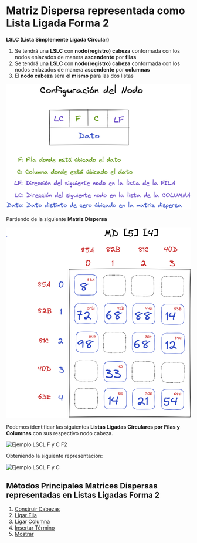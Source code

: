 # Matriz Dispersa representada como Lista Ligada Forma 2

**LSLC (Lista Simplemente Ligada Circular)**

1. Se tendrá una **LSLC** con **nodo(registro) cabeza** conformada con los nodos enlazados de manera **ascendente** por **filas**
1. Se tendrá una **LSLC** con **nodo(registro) cabeza** conformada con los nodos enlazados de manera **ascendente** por **columnas**
3. El **nodo cabeza** sera **el mismo** para las dos listas


![Configuración del Nodo F2](../../assets/matrices_dispersas/dispersas_7.png)

Partiendo de la siguiente **Matriz Dispersa**

![Ejemplo Matriz Dispersa 2](../../assets/matrices_dispersas/dispersas_4.png)

Podemos identificar las siguientes **Listas Ligadas Circulares por Filas y Columnas** con sus respectivo nodo cabeza.

![Ejemplo LSCL F y C F2]()

Obteniendo la siguiente representación:

![Ejemplo LSCL F y C]()

## Métodos Principales Matrices Dispersas representadas en Listas Ligadas Forma 2

1. [Construir Cabezas]()
2. [Ligar Fila]()
3. [Ligar Columna]()
4. [Insertar Término]()
5. [Mostrar]()
